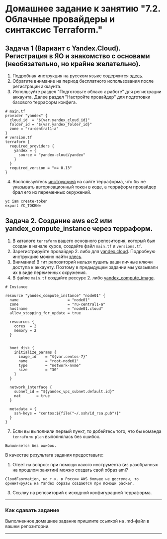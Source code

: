 # Домашнее задание к занятию "7.2. Облачные провайдеры и синтаксис Terraform."


## Задача 1 (Вариант с Yandex.Cloud). Регистрация в ЯО и знакомство с основами (необязательно, но крайне желательно).

1. Подробная инструкция на русском языке содержится [здесь](https://cloud.yandex.ru/docs/solutions/infrastructure-management/terraform-quickstart).
2. Обратите внимание на период бесплатного использования после регистрации аккаунта. 
3. Используйте раздел "Подготовьте облако к работе" для регистрации аккаунта. Далее раздел "Настройте провайдер" для подготовки
базового терраформ конфига.
```
# main.tf
provider "yandex" {
  cloud_id  = "${var.yandex_cloud_id}"
  folder_id = "${var.yandex_folder_id}"
  zone = "ru-central1-a"
}
# version.tf
terraform {
  required_providers {
    yandex = {
      source = "yandex-cloud/yandex"
    }
  }
  required_version = ">= 0.13"
}

```
4. Воспользуйтесь [инструкцией](https://registry.terraform.io/providers/yandex-cloud/yandex/latest/docs) на сайте терраформа, что бы 
не указывать авторизационный токен в коде, а терраформ провайдер брал его из переменных окружений.
```
yc iam create-token
export YC_TOKEN=
```

## Задача 2. Создание aws ec2 или yandex_compute_instance через терраформ. 

1. В каталоге `terraform` вашего основного репозитория, который был создан в начале курсе, создайте файл `main.tf` и `versions.tf`.
2. Зарегистрируйте провайдер 
   2. либо для [yandex.cloud](https://registry.terraform.io/providers/yandex-cloud/yandex/latest/docs). Подробную инструкцию можно найти 
   [здесь](https://cloud.yandex.ru/docs/solutions/infrastructure-management/terraform-quickstart).
3. Внимание! В гит репозиторий нельзя пушить ваши личные ключи доступа к аккаунту. Поэтому в предыдущем задании мы указывали
их в виде переменных окружения. 
5. В файле `main.tf` создайте рессурс 
   2. либо [yandex_compute_image](https://registry.terraform.io/providers/yandex-cloud/yandex/latest/docs/resources/compute_image).
```
# Instance

resource "yandex_compute_instance" "node01" {
  name                      = "node01"
  zone                      = "ru-central1-a"
  hostname                  = "node01.cloud"
  allow_stopping_for_update = true

  resources {
    cores  = 2
    memory = 2
  }


  boot_disk {
    initialize_params {
      image_id    = "${var.centos-7}"
      name        = "root-node01"
      type        = "network-nvme"
      size        = "30"
    }
  }

  network_interface {
    subnet_id = "${yandex_vpc_subnet.default.id}"
    nat       = true
  }

  metadata = {
    ssh-keys = "centos:${file("~/.ssh/id_rsa.pub")}"
  }
}
```

7. Если вы выполнили первый пункт, то добейтесь того, что бы команда `terraform plan` выполнялась без ошибок. 
```
Выполняется без ошибок. 
```

В качестве результата задания предоставьте:
1. Ответ на вопрос: при помощи какого инструмента (из разобранных на прошлом занятии) можно создать свой образ ami?
```
CloudFaormation, но т.к. в России AWS больше не доступен, то ориентируясь на Yandex образы создаются при помощи packer. 
```
3. Ссылку на репозиторий с исходной конфигурацией терраформа.  

---

### Как cдавать задание

Выполненное домашнее задание пришлите ссылкой на .md-файл в вашем репозитории.

---
